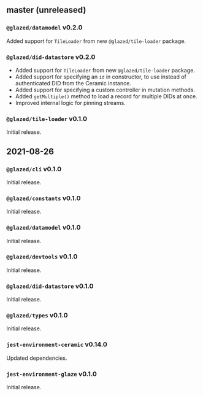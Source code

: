 ## master (unreleased)

### `@glazed/datamodel` v0.2.0

Added support for `TileLoader` from new `@glazed/tile-loader` package.

### `@glazed/did-datastore` v0.2.0

- Added support for `TileLoader` from new `@glazed/tile-loader` package.
- Added support for specifying an `id` in constructor, to use instead of authenticated DID from the Ceramic instance.
- Added support for specifying a custom controller in mutation methods.
- Added `getMultiple()` method to load a record for multiple DIDs at once.
- Improved internal logic for pinning streams.

### `@glazed/tile-loader` v0.1.0

Initial release.

## 2021-08-26

### `@glazed/cli` v0.1.0

Initial release.

### `@glazed/constants` v0.1.0

Initial release.

### `@glazed/datamodel` v0.1.0

Initial release.

### `@glazed/devtools` v0.1.0

Initial release.

### `@glazed/did-datastore` v0.1.0

Initial release.

### `@glazed/types` v0.1.0

Initial release.

### `jest-environment-ceramic` v0.14.0

Updated dependencies.

### `jest-environment-glaze` v0.1.0

Initial release.
